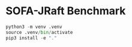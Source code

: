 # SOFA-JRaft Benchmark

```python
python3 -m venv .venv
source .venv/bin/activate
pip3 install -e "."
```